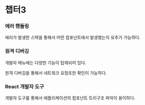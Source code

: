 # 챕터3

### 에러 핸들링

에러가 발생한 스택을 통해서 어떤 컴포넌트에서 발생했는지 유추가 가능하다.

### 원격 디버깅

개발자 메뉴에는 다양한 기능이 탑재되어 있다.

원격 디버깅을 통해서 네트워크 요청또한 확인이 가능하다. 

### React 개발자 도구

개발자 도구를 통해서 애플리케이션의 컴포넌트 트리구조 파악이 용이하다.

